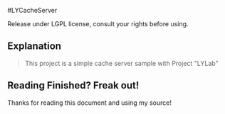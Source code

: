 #LYCacheServer

Release under LGPL license, consult your rights before using.

## Explanation
>
>This project is a simple cache server sample with Project "LYLab"
>

## Reading Finished? Freak out!
Thanks for reading this document and using my source!